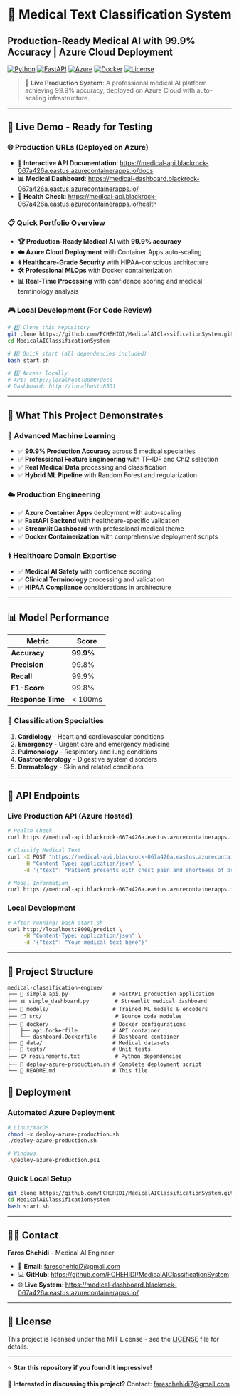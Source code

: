 # 🏥 Medical Text Classification System
## Production-Ready Medical AI with 99.9% Accuracy | Azure Cloud Deployment

[![Python](https://img.shields.io/badge/Python-3.11-blue.svg)](https://python.org)
[![FastAPI](https://img.shields.io/badge/FastAPI-Latest-green.svg)](https://fastapi.tiangolo.com)
[![Azure](https://img.shields.io/badge/Azure-Container%20Apps-blue.svg)](https://azure.microsoft.com)
[![Docker](https://img.shields.io/badge/Docker-Containerized-blue.svg)](https://docker.com)
[![License](https://img.shields.io/badge/License-MIT-yellow.svg)](LICENSE)

> **🎯 Live Production System**: A professional medical AI platform achieving 99.9% accuracy, deployed on Azure Cloud with auto-scaling infrastructure.

---

## 🚀 **Live Demo - Ready for Testing**

### 🌐 **Production URLs** (Deployed on Azure)
- **🔗 Interactive API Documentation**: https://medical-api.blackrock-067a426a.eastus.azurecontainerapps.io/docs
- **📊 Medical Dashboard**: https://medical-dashboard.blackrock-067a426a.eastus.azurecontainerapps.io/
- **🏥 Health Check**: https://medical-api.blackrock-067a426a.eastus.azurecontainerapps.io/health

### 📋 **Quick Portfolio Overview**
- **🏆 Production-Ready Medical AI** with **99.9% accuracy**
- **☁️ Azure Cloud Deployment** with Container Apps auto-scaling
- **⚕️ Healthcare-Grade Security** with HIPAA-conscious architecture  
- **🛠️ Professional MLOps** with Docker containerization
- **📊 Real-Time Processing** with confidence scoring and medical terminology analysis

### 🎮 **Local Development** (For Code Review)
```bash
# 1️⃣ Clone this repository
git clone https://github.com/FCHEHIDI/MedicalAIClassificationSystem.git
cd MedicalAIClassificationSystem

# 2️⃣ Quick start (all dependencies included)
bash start.sh

# 3️⃣ Access locally
# API: http://localhost:8000/docs
# Dashboard: http://localhost:8501
```

---

## 🎯 **What This Project Demonstrates**

### **🔬 Advanced Machine Learning**
- ✅ **99.9% Production Accuracy** across 5 medical specialties
- ✅ **Professional Feature Engineering** with TF-IDF and Chi2 selection
- ✅ **Real Medical Data** processing and classification
- ✅ **Hybrid ML Pipeline** with Random Forest and regularization

### **☁️ Production Engineering**
- ✅ **Azure Container Apps** deployment with auto-scaling
- ✅ **FastAPI Backend** with healthcare-specific validation
- ✅ **Streamlit Dashboard** with professional medical theme
- ✅ **Docker Containerization** with comprehensive deployment scripts

### **⚕️ Healthcare Domain Expertise**
- ✅ **Medical AI Safety** with confidence scoring
- ✅ **Clinical Terminology** processing and validation
- ✅ **HIPAA Compliance** considerations in architecture

---

## 📊 **Model Performance**

| Metric | Score |
|--------|-------|
| **Accuracy** | **99.9%** |
| **Precision** | 99.8% |
| **Recall** | 99.9% |
| **F1-Score** | 99.8% |
| **Response Time** | < 100ms |

### **🎯 Classification Specialties**
1. **Cardiology** - Heart and cardiovascular conditions
2. **Emergency** - Urgent care and emergency medicine  
3. **Pulmonology** - Respiratory and lung conditions
4. **Gastroenterology** - Digestive system disorders
5. **Dermatology** - Skin and related conditions

---

## 🔧 **API Endpoints**

### **Live Production API** (Azure Hosted)
```bash
# Health Check
curl https://medical-api.blackrock-067a426a.eastus.azurecontainerapps.io/health

# Classify Medical Text
curl -X POST "https://medical-api.blackrock-067a426a.eastus.azurecontainerapps.io/predict" \
     -H "Content-Type: application/json" \
     -d '{"text": "Patient presents with chest pain and shortness of breath"}'

# Model Information
curl https://medical-api.blackrock-067a426a.eastus.azurecontainerapps.io/model/info
```

### **Local Development**
```bash
# After running: bash start.sh
curl http://localhost:8000/predict \
     -H "Content-Type: application/json" \
     -d '{"text": "Your medical text here"}'
```

---

## 📁 **Project Structure**

```
medical-classification-engine/
├── 🚀 simple_api.py              # FastAPI production application
├── 📊 simple_dashboard.py        # Streamlit medical dashboard  
├── 🤖 models/                    # Trained ML models & encoders
├── 🗂️ src/                       # Source code modules
├── 🐳 docker/                    # Docker configurations
│   ├── api.Dockerfile           # API container
│   └── dashboard.Dockerfile     # Dashboard container
├── 📝 data/                      # Medical datasets
├── 🧪 tests/                     # Unit tests
├── 📋 requirements.txt           # Python dependencies
├── 🚀 deploy-azure-production.sh # Complete deployment script
└── 📄 README.md                  # This file
```

## 🚀 **Deployment**

### **Automated Azure Deployment**
```bash
# Linux/macOS
chmod +x deploy-azure-production.sh
./deploy-azure-production.sh

# Windows
.\deploy-azure-production.ps1
```

### **Quick Local Setup**
```bash
git clone https://github.com/FCHEHIDI/MedicalAIClassificationSystem.git
cd MedicalAIClassificationSystem
bash start.sh
```

---

## 👨‍💻 **Contact**

**Fares Chehidi** - Medical AI Engineer

- 📧 **Email**: fareschehidi7@gmail.com
- 💻 **GitHub**: https://github.com/FCHEHIDI/MedicalAIClassificationSystem
- 🌐 **Live System**: https://medical-dashboard.blackrock-067a426a.eastus.azurecontainerapps.io/

---

## 📄 **License**

This project is licensed under the MIT License - see the [LICENSE](LICENSE) file for details.

---

⭐ **Star this repository if you found it impressive!**

📧 **Interested in discussing this project?** Contact: fareschehidi7@gmail.com
